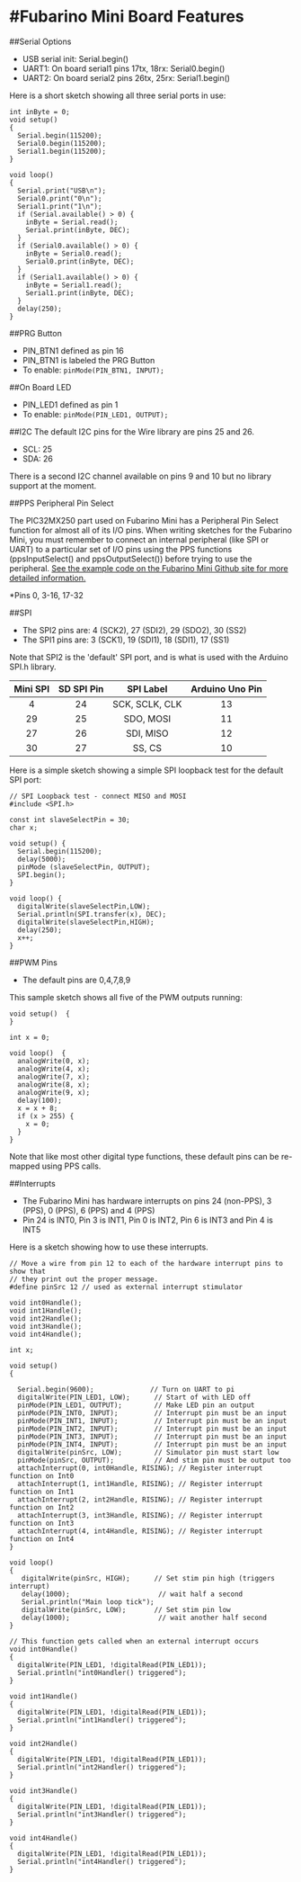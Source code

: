 #Fubarino Mini Board Features
====

##Serial Options
* USB serial init: Serial.begin()
* UART1: On board serial1 pins 17tx, 18rx: Serial0.begin()
* UART2: On board serial2 pins 26tx, 25rx: Serial1.begin()

Here is a short sketch showing all three serial ports in use:
	
    int inByte = 0;
    void setup()
    {
      Serial.begin(115200);
      Serial0.begin(115200);
      Serial1.begin(115200);
    }

    void loop()
    {
      Serial.print("USB\n");
      Serial0.print("0\n");
      Serial1.print("1\n");
      if (Serial.available() > 0) {
        inByte = Serial.read();
        Serial.print(inByte, DEC);
      }
      if (Serial0.available() > 0) {
        inByte = Serial0.read();
        Serial0.print(inByte, DEC);
      }
      if (Serial1.available() > 0) {
        inByte = Serial1.read();
        Serial1.print(inByte, DEC);
      }
      delay(250);
    }

##PRG Button
* PIN_BTN1 defined as pin 16
* PIN_BTN1 is labeled the PRG Button
* To enable: `pinMode(PIN_BTN1, INPUT);`

##On Board LED
* PIN_LED1 defined as pin 1 
* To enable: `pinMode(PIN_LED1, OUTPUT);`

##I2C
The default I2C pins for the Wire library are pins 25 and 26.

* SCL: 25
* SDA: 26

There is a second I2C channel available on pins 9 and 10 but no library support at the moment.


##PPS Peripheral Pin Select

The PIC32MX250 part used on Fubarino Mini has a Peripheral Pin Select function for almost all of its I/O pins. When writing sketches for the Fubarino Mini, you must remember to connect an internal peripheral (like SPI or UART) to a particular set of I/O pins using the PPS functions (ppsInputSelect() and ppsOutputSelect()) before trying to use the peripheral. [See the example code on the Fubarino Mini Github site for more detailed information.](Fubarino-Mini-pps)

*Pins 0, 3-16, 17-32

##SPI
* The SPI2 pins are: 4 (SCK2), 27 (SDI2), 29 (SDO2), 30 (SS2)
* The SPI1 pins are: 3 (SCK1), 19 (SDI1), 18 (SDI1), 17 (SS1) 

Note that SPI2 is the 'default' SPI port, and is what is used with the Arduino SPI.h library.

|Mini SPI| SD SPI Pin | SPI Label| Arduino Uno Pin|
|:--:|:---:|:----:|:---:|
|4|24|SCK, SCLK, CLK| 13| 
|29|25|SDO, MOSI| 11|
|27|26|SDI, MISO| 12|
|30|27|SS, CS| 10|

Here is a simple sketch showing a simple SPI loopback test for the default SPI port:

    // SPI Loopback test - connect MISO and MOSI
    #include <SPI.h>

    const int slaveSelectPin = 30;
    char x;

    void setup() {
      Serial.begin(115200);
      delay(5000);
      pinMode (slaveSelectPin, OUTPUT);
      SPI.begin(); 
    }

    void loop() {
      digitalWrite(slaveSelectPin,LOW);
      Serial.println(SPI.transfer(x), DEC);
      digitalWrite(slaveSelectPin,HIGH); 
      delay(250);
      x++;
    }

##PWM Pins
* The default pins are 0,4,7,8,9

This sample sketch shows all five of the PWM outputs running:

    void setup()  {
    } 
    
    int x = 0;
    
    void loop()  { 
      analogWrite(0, x);
      analogWrite(4, x);
      analogWrite(7, x);
      analogWrite(8, x);
      analogWrite(9, x);
      delay(100);
      x = x + 8;
      if (x > 255) {
        x = 0;
      }
    }

Note that like most other digital type functions, these default pins can be re-mapped using PPS calls.

##Interrupts

* The Fubarino Mini has hardware interrupts on pins 24 (non-PPS), 3 (PPS), 0 (PPS), 6 (PPS) and 4 (PPS)
* Pin 24 is INT0, Pin 3 is INT1, Pin 0 is INT2, Pin 6 is INT3 and Pin 4 is INT5

Here is a sketch showing how to use these interrupts. 

	// Move a wire from pin 12 to each of the hardware interrupt pins to show that
	// they print out the proper message.
	#define pinSrc 12 // used as external interrupt stimulator

	void int0Handle();
	void int1Handle();
	void int2Handle();
	void int3Handle();
	void int4Handle();

	int x;

	void setup() 
	{
	  
	  Serial.begin(9600);              // Turn on UART to pi
	  digitalWrite(PIN_LED1, LOW);      // Start of with LED off
	  pinMode(PIN_LED1, OUTPUT);        // Make LED pin an output
	  pinMode(PIN_INT0, INPUT);         // Interrupt pin must be an input
	  pinMode(PIN_INT1, INPUT);         // Interrupt pin must be an input
	  pinMode(PIN_INT2, INPUT);         // Interrupt pin must be an input
	  pinMode(PIN_INT3, INPUT);         // Interrupt pin must be an input
	  pinMode(PIN_INT4, INPUT);         // Interrupt pin must be an input
	  digitalWrite(pinSrc, LOW);        // Simulator pin must start low
	  pinMode(pinSrc, OUTPUT);          // And stim pin must be output too
	  attachInterrupt(0, int0Handle, RISING); // Register interrupt function on Int0
	  attachInterrupt(1, int1Handle, RISING); // Register interrupt function on Int1
	  attachInterrupt(2, int2Handle, RISING); // Register interrupt function on Int2
	  attachInterrupt(3, int3Handle, RISING); // Register interrupt function on Int3
	  attachInterrupt(4, int4Handle, RISING); // Register interrupt function on Int4
	}

	void loop() 
	{
	   digitalWrite(pinSrc, HIGH);      // Set stim pin high (triggers interrupt)
	   delay(1000);                      // wait half a second
	   Serial.println("Main loop tick");
	   digitalWrite(pinSrc, LOW);       // Set stim pin low
	   delay(1000);                      // wait another half second
	}

	// This function gets called when an external interrupt occurs
	void int0Handle() 
	{
	  digitalWrite(PIN_LED1, !digitalRead(PIN_LED1));
	  Serial.println("int0Handler() triggered");
	}

	void int1Handle() 
	{
	  digitalWrite(PIN_LED1, !digitalRead(PIN_LED1));
	  Serial.println("int1Handler() triggered");
	}

	void int2Handle() 
	{
	  digitalWrite(PIN_LED1, !digitalRead(PIN_LED1));
	  Serial.println("int2Handler() triggered");
	}

	void int3Handle() 
	{
	  digitalWrite(PIN_LED1, !digitalRead(PIN_LED1));
	  Serial.println("int3Handler() triggered");
	}

	void int4Handle() 
	{
	  digitalWrite(PIN_LED1, !digitalRead(PIN_LED1));
	  Serial.println("int4Handler() triggered");
	}
